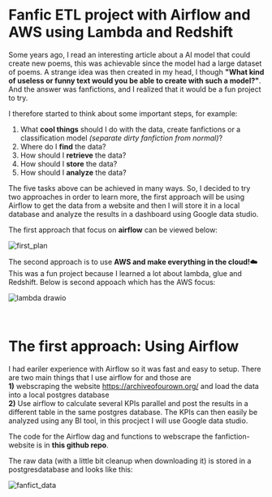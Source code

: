 # Fanfic ETL project with Airflow and AWS using Lambda and Redshift 
Some years ago, I read an interesting article about a AI model that could create new poems, this was achievable since the model had a large dataset of poems. A strange idea was then created in my head, I though **"What kind of useless or funny text would you be able to create with such a model?"**. And the answer was fanfictions, and I realized that it would be a fun project to try.

I therefore started to think about some important steps, for example:
1) What **cool things** should I do with the data, create fanfictions or a classification model *(separate dirty fanfiction from normal)*?
2) Where do I **find** the data?
3) How should I **retrieve** the data?
4) How should I **store** the data?
5) How should I **analyze** the data?

The five tasks above can be achieved in many ways. So, I decided to try two approaches in order to learn more, the first approach will be using Airflow to get the data from a website and then I will store it in a local database and analyze the results in a dashboard using Google data studio. 

The first approach that focus on **airflow** can be viewed below: 

![first_plan](https://user-images.githubusercontent.com/56206371/194145272-c8a45e6e-da82-4fe9-98ee-2ad1499fa59e.png)




The second approach is to use **AWS and make everything in the cloud!☁️** This was a fun project because I learned a lot about lambda, glue and Redshift. 
Below is second appoach which has the AWS focus:


![lambda drawio](https://user-images.githubusercontent.com/56206371/194149541-c7b71071-56a0-4640-8501-850a9fc1aeba.png)

<br>

# The first approach: Using Airflow 

I had eariler experience with Airflow so it was fast and easy to setup. There are two main things that I use airflow for and those are <br> 
**1)** webscraping the website https://archiveofourown.org/ and load the data into a local postgres database <br> 
**2)** Use airflow to calculate several KPIs parallel and post the results in a different table in the same postgres database. The KPIs can then easily be analyzed using any BI tool, in this procject I will use Google data studio. 

The code for the Airflow dag and functions to webscrape the fanfiction-website is in **this github repo**.

The raw data (with a little bit cleanup when downloading it) is stored in a postgresdatabase and looks like this: 

![fanfict_data](https://user-images.githubusercontent.com/56206371/194169721-131a87d8-e8b7-4bf8-b5b9-f84ef5ba2104.PNG)

